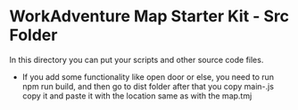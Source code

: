 # WorkAdventure Map Starter Kit - Src Folder

In this directory you can put your scripts and other source code files.

- If you add some functionality like open door or else, you need to run npm run build, and then go to dist folder
  after that you copy main-<randomnumber>.js copy it and paste it with the location same as with the map.tmj